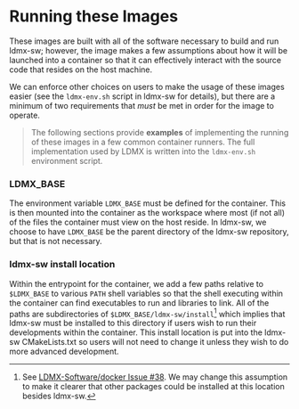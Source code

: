 # Running these Images

These images are built with all of the software necessary to build and run ldmx-sw;
however, the image makes a few assumptions about how it will be launched into a container
so that it can effectively interact with the source code that resides on the host machine.

We can enforce other choices on users to make the usage of these images easier (see the
`ldmx-env.sh` script in ldmx-sw for details), but there are a minimum of two requirements
that _must_ be met in order for the image to operate.

> The following sections provide **examples** of implementing the running of these images
in a few common container runners. The full implementation used by LDMX is written
into the `ldmx-env.sh` environment script.

### LDMX_BASE
The environment variable `LDMX_BASE` must be defined for the container. This is then
mounted into the container as the workspace where most (if not all) of the files the
container must view on the host reside. In ldmx-sw, we choose to have `LDMX_BASE` be
the parent directory of the ldmx-sw repository, but that is not necessary.

### ldmx-sw install location
Within the entrypoint for the container, we add a few paths relative to `$LDMX_BASE`
to various `PATH` shell variables so that the shell executing within the container
can find executables to run and libraries to link. All of the paths are subdirectories
of `$LDMX_BASE/ldmx-sw/install`[^1] which implies that ldmx-sw must be installed to
this directory if users wish to run their developments within the container.
This install location is put into the ldmx-sw CMakeLists.txt so users will not need
to change it unless they wish to do more advanced development.

[^1]: See [LDMX-Software/docker Issue #38](https://github.com/LDMX-Software/docker/issues/38).
We may change this assumption to make it clearer that other packages could be installed at this location besides ldmx-sw.

